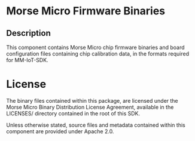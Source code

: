 # Morse Micro Firmware Binaries

## Description

This component contains Morse Micro chip firmware binaries and board configuration files containing chip calibration
data, in the formats required for MM-IoT-SDK.

# License

The binary files contained within this package, are licensed under the Morse Micro Binary Distribution License Agreement,
available in the LICENSES/ directory contained in the root of this SDK.

Unless otherwise stated, source files and metadata contained within this component are provided under Apache 2.0.
